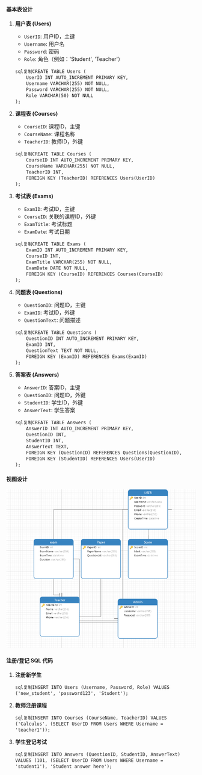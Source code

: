 #### 基本表设计

1. **用户表 (Users)**

   - `UserID`: 用户ID，主键
   - `Username`: 用户名
   - `Password`: 密码
   - `Role`: 角色（例如：'Student', 'Teacher'）

   ```
   sql复制CREATE TABLE Users (
       UserID INT AUTO_INCREMENT PRIMARY KEY,
       Username VARCHAR(255) NOT NULL,
       Password VARCHAR(255) NOT NULL,
       Role VARCHAR(50) NOT NULL
   );
   ```

2. **课程表 (Courses)**

   - `CourseID`: 课程ID，主键
   - `CourseName`: 课程名称
   - `TeacherID`: 教师ID，外键

   ```
   sql复制CREATE TABLE Courses (
       CourseID INT AUTO_INCREMENT PRIMARY KEY,
       CourseName VARCHAR(255) NOT NULL,
       TeacherID INT,
       FOREIGN KEY (TeacherID) REFERENCES Users(UserID)
   );
   ```

3. **考试表 (Exams)**

   - `ExamID`: 考试ID，主键
   - `CourseID`: 关联的课程ID，外键
   - `ExamTitle`: 考试标题
   - `ExamDate`: 考试日期

   ```
   sql复制CREATE TABLE Exams (
       ExamID INT AUTO_INCREMENT PRIMARY KEY,
       CourseID INT,
       ExamTitle VARCHAR(255) NOT NULL,
       ExamDate DATE NOT NULL,
       FOREIGN KEY (CourseID) REFERENCES Courses(CourseID)
   );
   ```

4. **问题表 (Questions)**

   - `QuestionID`: 问题ID，主键
   - `ExamID`: 考试ID，外键
   - `QuestionText`: 问题描述

   ```
   sql复制CREATE TABLE Questions (
       QuestionID INT AUTO_INCREMENT PRIMARY KEY,
       ExamID INT,
       QuestionText TEXT NOT NULL,
       FOREIGN KEY (ExamID) REFERENCES Exams(ExamID)
   );
   ```

5. **答案表 (Answers)**

   - `AnswerID`: 答案ID，主键
   - `QuestionID`: 问题ID，外键
   - `StudentID`: 学生ID，外键
   - `AnswerText`: 学生答案

   ```
   sql复制CREATE TABLE Answers (
       AnswerID INT AUTO_INCREMENT PRIMARY KEY,
       QuestionID INT,
       StudentID INT,
       AnswerText TEXT,
       FOREIGN KEY (QuestionID) REFERENCES Questions(QuestionID),
       FOREIGN KEY (StudentID) REFERENCES Users(UserID)
   );
   ```

#### 视图设计

![image-20240616113713564](https://raw.githubusercontent.com/mitiy001/PicGo/main/blog/202406161936711.png)

#### 注册/登记 SQL 代码

1. **注册新学生**

   ```
   sql复制INSERT INTO Users (Username, Password, Role) VALUES ('new_student', 'password123', 'Student');
   ```

2. **教师注册课程**

   ```
   sql复制INSERT INTO Courses (CourseName, TeacherID) VALUES ('Calculus', (SELECT UserID FROM Users WHERE Username = 'teacher1'));
   ```

3. **学生登记考试**

   ```
   sql复制INSERT INTO Answers (QuestionID, StudentID, AnswerText)
   VALUES (101, (SELECT UserID FROM Users WHERE Username = 'student1'), 'Student answer here');
   ```
